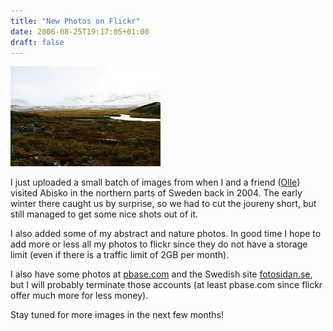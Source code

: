```yaml
---
title: "New Photos on Flickr"
date: 2006-08-25T19:17:05+01:00
draft: false
---
```


![](/224477611_036f3b36e8_m.jpg.webp)

I just uploaded a small batch of images from when I and a friend ([Olle](http://www.olle-eriksson.com/)) visited Abisko in the northern parts of Sweden back in 2004. The early winter there caught us by surprise, so we had to cut the joureny short, but still managed to get some nice shots out of it. 

I also added some of my abstract and nature photos. In good time I hope to add more or less all my photos to flickr since they do not have a storage limit (even if there is a traffic limit of 2GB per month). 

I also have some photos at [pbase.com](http://pbase.com/emil) and the Swedish site [fotosidan.se](http://fotosidan.se/), but I will probably terminate those accounts (at least pbase.com since flickr offer much more for less money).

Stay tuned for more images in the next few months!